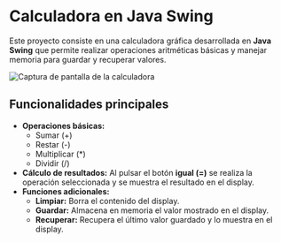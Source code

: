 # Calculadora en Java Swing

Este proyecto consiste en una calculadora gráfica desarrollada en **Java Swing** que permite realizar operaciones aritméticas básicas y manejar memoria para guardar y recuperar valores.

![Captura de pantalla de la calculadora](img/imgCalculadora.png)

## Funcionalidades principales

* **Operaciones básicas:**
    * Sumar (+)
    * Restar (-)
    * Multiplicar (*)
    * Dividir (/)
* **Cálculo de resultados:** Al pulsar el botón **igual (=)** se realiza la operación seleccionada y se muestra el resultado en el display.
* **Funciones adicionales:**
    * **Limpiar:** Borra el contenido del display.
    * **Guardar:** Almacena en memoria el valor mostrado en el display.
    * **Recuperar:** Recupera el último valor guardado y lo muestra en el display.
